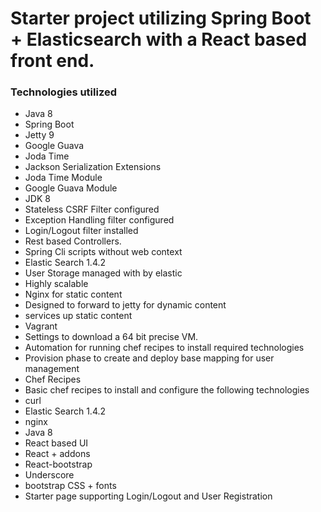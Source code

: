 # Starter project utilizing Spring Boot + Elasticsearch with a React based front end.

### Technologies utilized
* Java 8
* Spring Boot
 * Jetty 9
 * Google Guava
 * Joda Time
 * Jackson Serialization Extensions
  * Joda Time Module
  * Google Guava Module
  * JDK 8
 * Stateless CSRF Filter configured
 * Exception Handling filter configured
 * Login/Logout filter installed
 * Rest based Controllers.
 * Spring Cli scripts without web context
* Elastic Search 1.4.2
 * User Storage managed with by elastic
  * Highly scalable
* Nginx for static content
 * Designed to forward to jetty for dynamic content
 * services up static content
* Vagrant 
 * Settings to download a 64 bit precise VM.
 * Automation for running chef recipes to install required technologies
 * Provision phase to create and deploy base mapping for user management
* Chef Recipes
 * Basic chef recipes to install and configure the following technologies
  * curl
  * Elastic Search 1.4.2
  * nginx
  * Java 8
* React based UI
 * React + addons
 * React-bootstrap
 * Underscore
 * bootstrap CSS + fonts
 * Starter page supporting Login/Logout and User Registration


